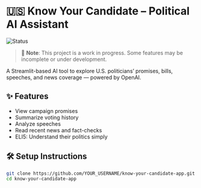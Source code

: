 # 🇺🇸 Know Your Candidate – Political AI Assistant
![Status](https://img.shields.io/badge/status-in--progress-yellow)

> 🚧 **Note**: This project is a work in progress. Some features may be incomplete or under development.

A Streamlit-based AI tool to explore U.S. politicians’ promises, bills, speeches, and news coverage — powered by OpenAI.

## ✨ Features
-  View campaign promises
-  Summarize voting history
-  Analyze speeches
-  Read recent news and fact-checks
-  ELI5: Understand their politics simply

## 🛠 Setup Instructions

```bash
git clone https://github.com/YOUR_USERNAME/know-your-candidate-app.git
cd know-your-candidate-app
